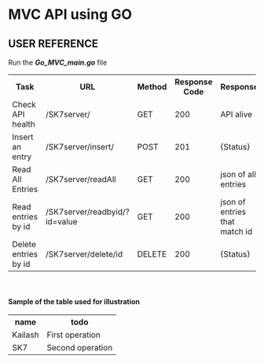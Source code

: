 # MVC API using GO

## USER REFERENCE  
Run the ***Go_MVC_main.go*** file
<table border="0">
  <tr>
    <th> Task </th>
    <th> URL </th>
    <th> Method </th>
    <th> Response Code </th>
    <th> Response </th>
  </tr>
  <tr>
     <td> Check API health </td>
    <td> /SK7server/ </td>
    <td> GET </td>
    <td> 200 </td>
    <td> API alive </td>
  </tr>
    <tr>
    <td> Insert an entry </td>
    <td> /SK7server/insert/ </td>
    <td> POST </td>
    <td> 201 </td>
    <td> {Status} </td>
  </tr>
    <tr>
    <td> Read All Entries </td>
    <td> /SK7server/readAll </td>
    <td> GET </td>
    <td> 200 </td>
    <td> json of all entries </td>
  </tr>
    <tr>
    <td> Read entries by id </td>
    <td> /SK7server/readbyid/?id=value </td>
    <td> GET </td>
    <td> 200 </td>
    <td> json of entries that match id
  </tr>
    <tr>
    <td> Delete entries by id </td>
    <td> /SK7server/delete/id </td>
    <td> DELETE </td>
    <td> 200 </td>
    <td> {Status}
  </tr>
 </table>
 <br>
     

#### Sample of the table used for illustration
<table border="0">
  <tr>
    <th> name </th>
    <th> todo </th>
  </tr>
  <tr>
    <td> Kailash </td>
    <td> First operation </td>
  </tr>
  <tr>
    <td> SK7</td>
    <td> Second operation </td>
  </tr>
  
  
